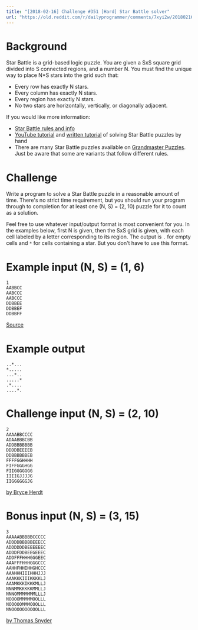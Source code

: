 ```yaml
---
title: "[2018-02-16] Challenge #351 [Hard] Star Battle solver"
url: "https://old.reddit.com/r/dailyprogrammer/comments/7xyi2w/20180216_challenge_351_hard_star_battle_solver/"
---
```


# Background

Star Battle is a grid-based logic puzzle. You are given a SxS square grid divided into S connected regions, and a number N. You must find the unique way to place N*S stars into the grid such that:

* Every row has exactly N stars.
* Every column has exactly N stars.
* Every region has exactly N stars.
* No two stars are horizontally, vertically, or diagonally adjacent.

If you would like more information:

* [Star Battle rules and info](https://www.gmpuzzles.com/blog/star-battle-rules-and-info/)
* [YouTube tutorial](https://www.youtube.com/watch?v=TB-RRMe82V4) and [written tutorial](http://starbattle-puzzle.com/tutorial/) of solving Star Battle puzzles by hand
* There are many Star Battle puzzles available on [Grandmaster Puzzles](https://www.gmpuzzles.com/blog/category/objectplacement/star-battle/). Just be aware that some are variants that follow different rules.

# Challenge

Write a program to solve a Star Battle puzzle in a reasonable amount of time. There's no strict time requirement, but you should run your program through to completion for at least one (N, S) = (2, 10) puzzle for it to count as a solution.

Feel free to use whatever input/output format is most convenient for you. In the examples below, first N is given, then the SxS grid is given, with each cell labeled by a letter corresponding to its region. The output is `.` for empty cells and `*` for cells containing a star. But you don't have to use this format.

# Example input (N, S) = (1, 6)

    1
    AABBCC
    AABCCC
    AABCCC
    DDBBEE
    DDBBEF
    DDBBFF

[Source](http://puzzleparasite.blogspot.com/2012/09/rules-star-battle.html)

# Example output

    ..*...
    *.....
    ...*..
    .....*
    .*....
    ....*.

# Challenge input (N, S) = (2, 10)

    2
    AAAABBCCCC
    ADAABBBCBB
    ADDBBBBBBB
    DDDDBEEEEB
    DDBBBBBBEB
    FFFFGGHHHH
    FIFFGGGHGG
    FIIGGGGGGG
    IIIIGJJJJG
    IIGGGGGGJG

[by Bryce Herdt](https://www.gmpuzzles.com/blog/2015/03/star-battle-bryce-herdt/)

# Bonus input (N, S) = (3, 15)

    3
    AAAAABBBBBCCCCC
    ADDDDBBBBBEEECC
    ADDDDDDBEEEEEEC
    ADDDFDDBEEGEEEC
    ADDFFFHHHGGGEEC
    AAAFFFHHHGGGCCC
    AAHHFHHIHHGHCCC
    AAAHHHIIIHHHJJJ
    AAAKKKIIIKKKKLJ
    AAAMKKKIKKKMLLJ
    NNNMMKKKKKMMLLJ
    NNNOMMMMMMMLLLJ
    NOOOOMMMMMOOLLL
    NOOOOOMMMOOOLLL
    NNOOOOOOOOOOLLL

[by Thomas Snyder](https://www.gmpuzzles.com/blog/2013/08/dr-sudoku-prescribes-125-star-battle/)